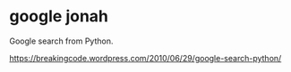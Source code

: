 google jonah
======

Google search from Python.

https://breakingcode.wordpress.com/2010/06/29/google-search-python/